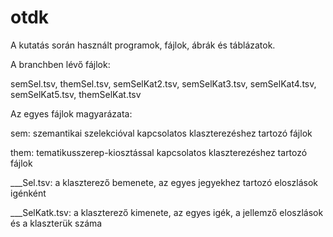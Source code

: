 # otdk
A kutatás során használt programok, fájlok, ábrák és táblázatok.

A branchben lévő fájlok:

semSel.tsv,
themSel.tsv,
semSelKat2.tsv,
semSelKat3.tsv,
semSelKat4.tsv,
semSelKat5.tsv,
themSelKat.tsv

Az egyes fájlok magyarázata:

sem: szemantikai szelekcióval kapcsolatos klaszterezéshez tartozó fájlok

them: tematikusszerep-kiosztással kapcsolatos klaszterezéshez tartozó fájlok

___Sel.tsv: a klaszterező bemenete, az egyes jegyekhez tartozó eloszlások igénként

___SelKatk.tsv: a klaszterező kimenete, az egyes igék, a jellemző eloszlások és a klaszterük száma
